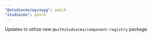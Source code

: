 ```yaml
---
"@studiocms/wysiwyg": patch
"studiocms": patch
---
```


Updates to utilize new `@withstudiocms/component-registry` package
